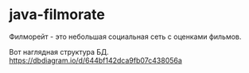 # java-filmorate
Филморейт - это небольшая социальная сеть с оценками фильмов.

Вот наглядная структура БД.
https://dbdiagram.io/d/644bf142dca9fb07c438056a
